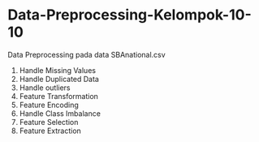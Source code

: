 # Data-Preprocessing-Kelompok-10-10
Data Preprocessing pada data SBAnational.csv
1. Handle Missing Values
2. Handle Duplicated Data
3. Handle outliers
4. Feature Transformation
5. Feature Encoding
6. Handle Class Imbalance
7. Feature Selection
8. Feature Extraction
